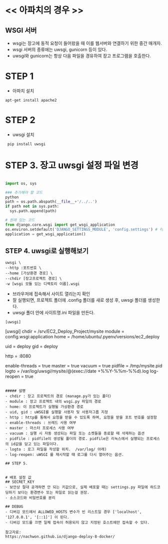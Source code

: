 # << 아파치의 경우 >>

## WSGI 서버
- wsgi는 장고에 동적 요청이 들어왔을 때 이를 웹서버와 연결하기 위한 중간 매개자.
- wsgi 서버의 종류에는 uwsgi, gunicorn 등이 있다. 
- uwsgi와 gunicorn는 항상 다음 파일을 경유하여 장고 프로그램을 호출한다.

# STEP 1 
- 아파치 설치 
```
apt-get install apache2
```

# STEP 2 
- uwsgi 설치 
```
 pip install uwsgi 
```

# STEP 3. 장고 uwsgi 설정 파일 변경
```python

import os, sys

### 추가해야 할 코드 
python
path = os.path.abspath(__file__+'/../..')
if path not in sys.path:
  sys.path.append(path)

# 원래 있는 코드 
from django.core.wsgi import get_wsgi_application
os.environ.setdefault('DJANGO_SETTINGS_MODULE', 'config.settings') # 이 때, settings 여러 개 썼으면 setting 여러 개 중 가장 먼저 running 되는게 선택되므로, 현재 사용중인 setting으로 변경해주어야 함.
application = get_wsgi_application()

```

## STEP 4. uwsgi로 실행해보기 
```
uwsgi \
--http :포트번호 \
--home [가상환경 경로] \
--chdir [장고프로젝트 경로] \
-w [wsgi 모듈 있는 디렉토리 이름].wsgi
```
- 브라우저에 접속해서 사이트 열리는지 확인
- 잘 실행되면, 프로젝트 폴더에 .config 폴더를 새로 생성 후, uwsgi 폴더를 생성한다.
- uwsgi 폴더 안에 사이트명.ini 파일을 만든다.
 
```
[uwsgi]

```
[uwsgi]
chdir = /srv/EC2_Deploy_Project/mysite
module = config.wsgi:application
home = /home/ubuntu/.pyenv/versions/ec2_deploy

uid = deploy
gid = deploy

http = :8080

enable-threads = true
master = true
vacuum = true
pidfile = /tmp/mysite.pid
logto = /var/log/uwsgi/mysite/@(exec://date +%%Y-%%m-%%d).log
log-reopen = true
```

##### 설명
- chdir : 장고 프로젝트의 경로 (manage.py가 있는 폴더)
- module : 장고 프로젝트 내의 wsgi.py 파일의 경로
- home: 이 프로젝트가 실행될 가상환경 경로 
- uid, gid : uWSGI를 실행할 사용자 및 사용자그룹 지정 
- http : http를 통해서 요청을 받을 수 있도록 하며, 요청을 받을 포트 번호를 설정함
- enable-threads : 쓰레드 사용 여부
- master : 마스터 프로세스 사용 여부
- vacuum : 실행 시 자동 생성되는 파일 또는 소켓들을 종료할 때 삭제하는 옵션
- pidfile : pidfile이 생성될 폴더의 경로. pidfile은 리눅스에서 실행되는 프로세스의 id값을 담고 있는 파일이다.
- logto : 로그 파일을 작성할 위치.  /var/log/ 아래)
- log-reopen: uWSGI 를 재시작할 때 로그를 다시 열어주는 옵션.

## STEP 5. 


# 배포 설정 값 
## SECRET_KEY
- 보안상 절대 공개하면 안 되는 키값으로, 실제 배포할 때는 settings.py 파일에 하드코딩하기 보다는 환경변수 또는 파일로 읽는걸 권장.
- 소스코드와 비밀번호를 분리

## DEBUG
- 디버깅 모드에서 ALLOWED_HOSTS 변수가 빈 리스트일 경우 ['localhost', '127.0.0.1', '[::1]'] 이 된다.
- 디버깅 모드를 끄면 일체 접속이 허용되지 않고 지정된 호스트에만 접속할 수 있다.

참고자료:
https://nachwon.github.io/django-deploy-8-docker/
